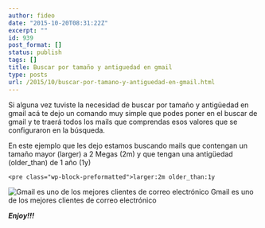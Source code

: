 ```yaml
---
author: fideo
date: "2015-10-20T08:31:22Z"
excerpt: ""
id: 939
post_format: []
status: publish
tags: []
title: Buscar por tamaño y antiguedad en gmail
type: posts
url: /2015/10/buscar-por-tamano-y-antiguedad-en-gmail.html
---
```

Si alguna vez tuviste la necesidad de buscar por tamaño y antigüedad en gmail acá te dejo un comando muy simple que podes poner en el buscar de gmail y te traerá todos los mails que comprendas esos valores que se configuraron en la búsqueda.

En este ejemplo que les dejo estamos buscando mails que contengan un tamaño mayor (larger) a 2 Megas (2m) y que tengan una antigüedad (older\_than) de 1 año (1y)

```
<pre class="wp-block-preformatted">larger:2m older_than:1y
```

![Gmail es uno de los mejores clientes de correo electrónico](http://lh4.ggpht.com/_7ZYqYi4xigk/TaM87JTwNoI/AAAAAAAAH3I/o4Kc7yR9ZOQ/d/mail_logo_rgb_web.png) Gmail es uno de los mejores clientes de correo electrónico

***Enjoy!!!***
